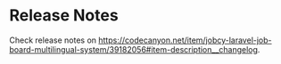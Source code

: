# Release Notes

Check release notes
on https://codecanyon.net/item/jobcy-laravel-job-board-multilingual-system/39182056#item-description__changelog.
